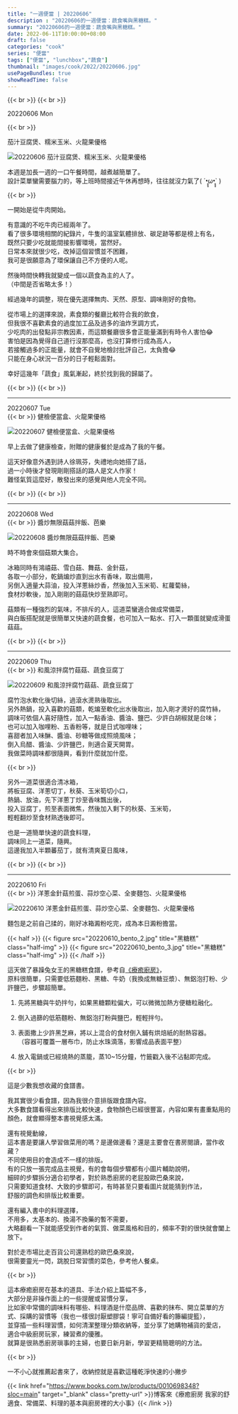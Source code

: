 ```yaml
---
title: "一週便當 | 20220606"
description : "20220606的一週便當：蔬食嘴與黑糖糕。"
summary: "20220606的一週便當：蔬食嘴與黑糖糕。"
date: 2022-06-11T10:00:00+08:00
draft: false
categories: "cook"
series: "便當"
tags: ["便當", "lunchbox","蔬食"]
thumbnail: "images/cook/2022/20220606.jpg"
usePageBundles: true
showReadTime: false
---
```


{{< br >}}
{{< br >}}

<div class="border-item"><span>20220606 Mon</span></div>


{{< br >}}

茄汁豆腐煲、糯米玉米、火龍果優格

![20220606 茄汁豆腐煲、糯米玉米、火龍果優格](20220606_bento_1.jpg)

本週是加長一週的一口午餐時間，越煮越簡單了。
\
設計菜單蠻需要腦力的，等上班時間接近午休再想時，往往就沒力氣了( ´•̥̥̥ω•̥̥̥` )

{{< br >}}

一開始是從牛肉開始。

有意識的不吃牛肉已經兩年了。
\
看了很多環境相關的紀錄片，牛隻的溫室氣體排放、碳足跡等都是榜上有名，
\
既然只要少吃就能間接影響環境，當然好。
\
日常本來就很少吃，改掉這個習慣並不困難，
\
我可是很願意為了環保讓自己不方便的人呢。

然後時間快轉我就變成一個以蔬食為主的人了。
\
（中間是否省略太多！）

經過幾年的調整，現在優先選擇無肉、天然、原型、調味剛好的食物。

從市場上的選擇來說，素食類的餐廳比較符合我的飲食，
\
但我很不喜歡素食的過度加工品及過多的油炸烹調方式，
\
少吃肉的出發點非宗教因素，而這類餐廳很多會正能量滿到有時令人害怕😂
\
害怕是因為覺得自己道行沒那麼高，也沒打算修行成為高人，
\
若接觸過多的正能量，就會不自覺地檢討批評自己，太負擔😂
\
只能在身心狀況一百分的日子輕鬆面對。

幸好這幾年「蔬食」風氣漸起，終於找到我的歸屬了。

{{< br >}}
{{< br >}}

---

<div class="border-item"><span>20220607 Tue</span></div>
{{< br >}}
健檢便當盒、火龍果優格

![20220607 健檢便當盒、火龍果優格](20220607_bento_1.jpg)

早上去做了健康檢查，附贈的健康餐於是成為了我的午餐。

這天好像意外遇到詩人徐珮芬，失禮地向她搭了話，
\
過一小時後才發現剛剛搭話的路人是文人作家！
\
難怪氣質這麼好，散發出來的感覺與他人完全不同。

{{< br >}}
{{< br >}}

---

<div class="border-item"><span>20220608 Wed</span></div>
{{< br >}}
醬炒無限菇菇拌飯、芭樂

![20220608 醬炒無限菇菇拌飯、芭樂](20220608_bento_1.jpg)

時不時會來個菇類大集合。

冰箱同時有鴻禧菇、雪白菇、舞菇、金針菇，
\
各取一小部分，乾鍋煸炒直到出水有香味，取出備用，
\
另倒入適量大蒜油，投入洋蔥絲炒香，然後加入玉米筍、紅蘿蔔絲，
\
食材炒軟後，加入剛剛的菇菇快炒至熟即可。

菇類有一種強烈的氣味，不排斥的人，這道菜蠻適合做成常備菜，
\
與白飯搭配就是很簡單又快速的蔬食餐，也可加入一點水、打入一顆蛋就變成滑蛋菇菇。

{{< br >}}
{{< br >}}

---

<div class="border-item"><span>20220609 Thu</span></div>
{{< br >}}
和風涼拌腐竹菇菇、蔬食豆腐丁

![20220609 和風涼拌腐竹菇菇、蔬食豆腐丁](20220609_bento_1.jpg)

腐竹泡水軟化後切絲，過滾水燙熟後取出。
\
另外熱鍋，投入喜歡的菇類，乾煸至軟化出水後取出，加入剛才燙好的腐竹絲，
\
調味可依個人喜好隨性，加入一點香油、醬油、鹽巴、少許白胡椒就是台味；
\
也可以加入咖哩粉、五香粉等，就是日式咖哩味；
\
喜甜者加入味醂、醬油、砂糖等做成照燒風味；
\
倒入烏醋、醬油、少許鹽巴，則適合夏天開胃。
\
我做菜時調味都很隨興，看到什麼就加什麼。

{{< br >}}

另外一道菜很適合清冰箱，
\
將板豆腐、洋蔥切丁，秋葵、玉米筍切小口，
\
熱鍋、放油，先下洋蔥丁炒至香味飄出後，
\
投入豆腐丁，煎至表面微焦，然後加入剩下的秋葵、玉米筍，
\
輕輕翻炒至食材熟透後即可。

也是一道簡單快速的蔬食料理，
\
調味同上一道菜，隨興。
\
這邊我加入半顆蕃茄丁，就有清爽夏日風味，

{{< br >}}
{{< br >}}

---

<div class="border-item"><span>20220610 Fri</span></div>
{{< br >}}
洋蔥金針菇煎蛋、蒜炒空心菜、全麥麵包、火龍果優格

![20220610 洋蔥金針菇煎蛋、蒜炒空心菜、全麥麵包、火龍果優格](20220610_bento_1.jpg)

麵包是之前自己揉的，剛好冰箱澱粉吃完，成為本日澱粉擔當。

{{< half >}}
{{< figure src="20220610_bento_2.jpg" title="黑糖糕" class="half-img" >}}
{{< figure src="20220610_bento_3.jpg" title="黑糖糕" class="half-img" >}}
{{< /half >}}

這天做了暴躁兔女王的黑糖糕食譜，參考自[《療癒廚房》](https://www.books.com.tw/products/0010698348?sloc=main)，
\
原料很簡單，只需要低筋麵粉、黑糖、牛奶（我換成無糖豆漿）、無鋁泡打粉、少許鹽巴，步驟超簡單。

1. 先將黑糖與牛奶拌勻，如果黑糖顆粒偏大，可以微微加熱方便糖粒融化。

2. 倒入過篩的低筋麵粉、無鋁泡打粉與鹽巴，輕輕拌勻。

3. 表面撒上少許黑芝麻，將以上混合的食材倒入鋪有烘焙紙的耐熱容器。
\
（容器可覆蓋一層布巾，防止水珠滴落，影響成品表面平整）

4. 放入電鍋或已經燒熱的蒸籠，蒸10~15分鐘，竹籤戳入後不沾黏即完成。

{{< br >}}

這是少數我想收藏的食譜書。

我其實很少看食譜，因為我很介意排版跟食譜內容。
\
大多數食譜看得出來排版比較快速，食物顏色已經很豐富，內容如果有畫重點用的顏色，就會顯得整本書視覺感太滿。

還有視覺動線，
\
這本書是要讓人學習做菜用的嗎？是邊做邊看？還是主要會在書房閱讀，當作收藏？
\
不同使用目的會造成不一樣的排版。
\
有的只放一張完成品主視覺，有的會每個步驟都有小圖片輔助說明，
\
細碎的步驟拆分適合初學者，對於熟悉廚房的老屁股歐巴桑來說，
\
只需要知道食材、大致的步驟即可，有時甚至只要看圖片就能猜到作法，
\
舒服的調色和排版比較重要。

還有編入書中的料理選擇，
\
不用多，太基本的、換湯不換藥的暫不需要，
\
大略翻看一下就能感受到作者的氣質、做菜風格和目的，頻率不對的很快就會闔上放下。

對於走市場比走百貨公司還熟稔的歐巴桑來說，
\
很需要靈光一閃，跳脫日常習慣的菜色，參考他人餐桌。

{{< br >}}

這本療癒廚房在基本的道具、手法介紹上篇幅不多，
\
大部分是非操作面上的一些提醒或習慣分享，
\
比如家中常備的調味料有哪些、料理酒是什麼品牌、喜歡的抹布、開立菜單的方式、採購的習慣等（我也一樣很討厭塑膠袋！寧可自備好看的籐編提籃），
\
並穿插一些料理習慣，如何清潔整理分類收納等，並分享了她購物補貨的愛店，
\
適合中級廚房玩家，練習煮的優雅。
\
就算是很熟悉廚房瑣事的主婦，也要日新月新，學習更精簡聰明的方法。

{{< br >}}

一不小心就推薦起書來了，收納控就是喜歡這種乾淨快速的小撇步

{{< link href="https://www.books.com.tw/products/0010698348?sloc=main" target="_blank" class="pretty-url" >}}博客來《療癒廚房 我家的舒適食、常備菜、料理的基本與廚房裡的大小事》{{< /link >}}
